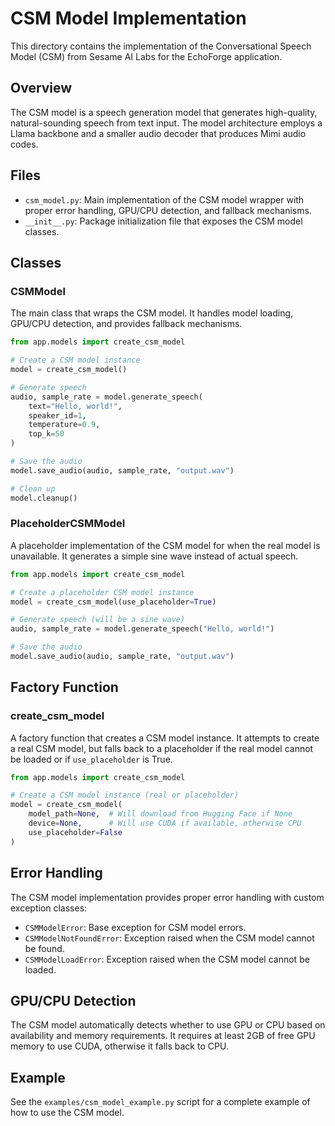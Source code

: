 # CSM Model Implementation

This directory contains the implementation of the Conversational Speech Model (CSM) from Sesame AI Labs for the EchoForge application.

## Overview

The CSM model is a speech generation model that generates high-quality, natural-sounding speech from text input. The model architecture employs a Llama backbone and a smaller audio decoder that produces Mimi audio codes.

## Files

- `csm_model.py`: Main implementation of the CSM model wrapper with proper error handling, GPU/CPU detection, and fallback mechanisms.
- `__init__.py`: Package initialization file that exposes the CSM model classes.

## Classes

### CSMModel

The main class that wraps the CSM model. It handles model loading, GPU/CPU detection, and provides fallback mechanisms.

```python
from app.models import create_csm_model

# Create a CSM model instance
model = create_csm_model()

# Generate speech
audio, sample_rate = model.generate_speech(
    text="Hello, world!",
    speaker_id=1,
    temperature=0.9,
    top_k=50
)

# Save the audio
model.save_audio(audio, sample_rate, "output.wav")

# Clean up
model.cleanup()
```

### PlaceholderCSMModel

A placeholder implementation of the CSM model for when the real model is unavailable. It generates a simple sine wave instead of actual speech.

```python
from app.models import create_csm_model

# Create a placeholder CSM model instance
model = create_csm_model(use_placeholder=True)

# Generate speech (will be a sine wave)
audio, sample_rate = model.generate_speech("Hello, world!")

# Save the audio
model.save_audio(audio, sample_rate, "output.wav")
```

## Factory Function

### create_csm_model

A factory function that creates a CSM model instance. It attempts to create a real CSM model, but falls back to a placeholder if the real model cannot be loaded or if `use_placeholder` is True.

```python
from app.models import create_csm_model

# Create a CSM model instance (real or placeholder)
model = create_csm_model(
    model_path=None,  # Will download from Hugging Face if None
    device=None,      # Will use CUDA if available, otherwise CPU
    use_placeholder=False
)
```

## Error Handling

The CSM model implementation provides proper error handling with custom exception classes:

- `CSMModelError`: Base exception for CSM model errors.
- `CSMModelNotFoundError`: Exception raised when the CSM model cannot be found.
- `CSMModelLoadError`: Exception raised when the CSM model cannot be loaded.

## GPU/CPU Detection

The CSM model automatically detects whether to use GPU or CPU based on availability and memory requirements. It requires at least 2GB of free GPU memory to use CUDA, otherwise it falls back to CPU.

## Example

See the `examples/csm_model_example.py` script for a complete example of how to use the CSM model. 